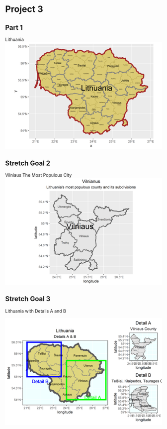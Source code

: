 # Project 3

## Part 1 

Lithuania
![](Lithuania.png)

## Stretch Goal 2 
Vilniaus The Most Populous City
![](Vilniaus.png)



## Stretch Goal 3
Lithuania with Details A and B

![](Vilniausdetails.png)


